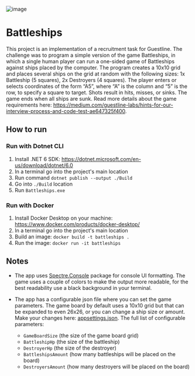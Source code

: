 ![image](https://github.com/bstanasiuk/Battleships/assets/20246523/1cfa7468-f723-41eb-9b1e-9c6b7d07bead)

# Battleships

This project is an implementation of a recruitment task for Guestline. The challenge was to program a simple version of the game Battleships, in which a single human player can run a one-sided game of Battleships against ships placed by the computer.
The program creates a 10x10 grid and places several ships on the grid at random with the following sizes: 1x Battleship (5 squares), 2x Destroyers (4 squares).
The player enters or selects coordinates of the form “A5”, where “A” is the column and “5” is the row, to specify a square to target. Shots result in hits, misses, or sinks. The game ends when all ships are sunk.
Read more details about the game requirements here: https://medium.com/guestline-labs/hints-for-our-interview-process-and-code-test-ae647325f400.

## How to run

### Run with Dotnet CLI
1. Install .NET 6 SDK: https://dotnet.microsoft.com/en-us/download/dotnet/6.0
2. In a terminal go into the project's main location
3. Run command `dotnet publish --output ./Build`
4. Go into `./Build` location
5. Run `Battleships.exe`

### Run with Docker
1. Install Docker Desktop on your machine: https://www.docker.com/products/docker-desktop/
2. In a terminal go into the project's main location
3. Build an image: `docker build -t battleships .`
4. Run the image: `docker run -it battleships`

## Notes

- The app uses [Spectre.Console](https://github.com/spectreconsole/spectre.console) package for console UI formatting. The game uses a couple of colors to make the output more readable, for the best readability use a black background in your terminal.
- The app has a configurable json file where you can set the game parameters. The game board by default uses a 10x10 grid but that can be expanded to even 26x26, or you can change a ship size or amount. Make your changes here: [appsettings.json](./src/Battleships/appsettings.json).
The full list of configurable parameters:

  - `GameBoardSize` (the size of the game board grid)
  - `BattleshipHp` (the size of the battleship)
  - `DestroyerHp` (the size of the destroyer)
  - `BattleshipsAmount` (how many battleships will be placed on the board)
  - `DestroyersAmount` (how many destroyers will be placed on the board)
